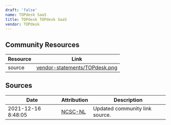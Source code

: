 ```yaml
---
draft: 'false'
name: TOPdesk SaaS
title: TOPdesk TOPdesk SaaS
vendor: TOPdesk
---
```



## Community Resources
| Resource | Link |
| --- | --- |
| source | [vendor-statements/TOPdesk.png](vendor-statements/TOPdesk.png) |


## Sources
| Date | Attribution | Description |
| --- | --- | --- |
| 2021-12-16 8:48:05 | [NCSC-NL](https://github.com/NCSC-NL/log4shell/blob/main/software/README.md) | Updated community link source.  |
